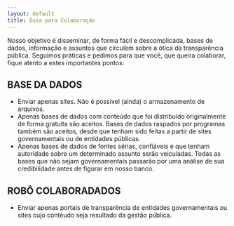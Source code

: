 ```yaml
---
layout: default
title: Guia para Colaboração
---
```


Nosso objetivo é disseminar, de forma fácil e descomplicada, bases de dados, informação e assuntos que circulem sobre a ótica da transparência pública. Seguimos práticas e pedimos para que você, que queira colaborar, fique atento a estes importantes pontos:

## BASE DA DADOS

-   Enviar apenas  sites. Não é possível (ainda) o armazenamento de arquivos.
-   Apenas bases de dados com conteúdo que foi distribuído originalmente de forma  gratuita  são aceitos. Bases de dados raspados por programas também são aceitos, desde que tenham sido feitas a partir de sites governamentais ou de entidades públicas.
-   Apenas bases de dados de fontes  sérias,  confiáveis  e que tenham  autoridade sobre um determinado assunto  serão veiculadas. Todas as bases que não sejam governamentais passarão por uma análise de sua credibilidade antes de figurar em nosso banco.

## ROBÔ COLABORADADOS

-   Enviar apenas  portais de transparência de entidades governamentais  ou sites cujo contéudo seja resultado da gestão pública.
